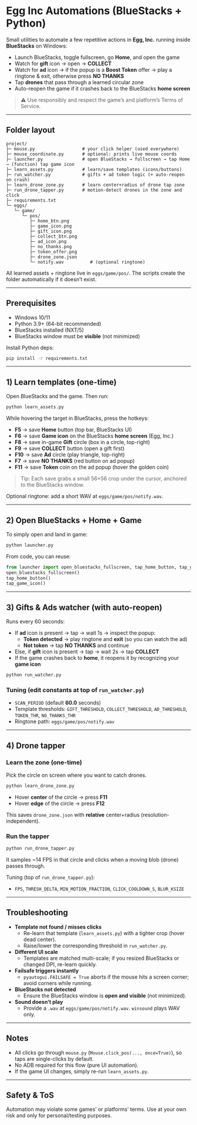 # Egg Inc Automations (BlueStacks + Python)

Small utilities to automate a few repetitive actions in **Egg, Inc.** running inside **BlueStacks** on Windows:
- Launch BlueStacks, toggle fullscreen, go **Home**, and open the game
- Watch for **gift** icon → open → **COLLECT**
- Watch for **ad** icon → if the popup is a **Boost Token** offer → play a ringtone & exit, otherwise press **NO THANKS**
- Tap **drones** that pass through a learned circular zone
- Auto-reopen the game if it crashes back to the BlueStacks **home screen**

> ⚠️ Use responsibly and respect the game’s and platform’s Terms of Service.

---

## Folder layout

```
project/
├─ mouse.py                  # your click helper (used everywhere)
├─ mouse_coordinate.py       # optional: prints live mouse coords
├─ launcher.py               # open BlueStacks → fullscreen → tap Home → (function) tap game icon
├─ learn_assets.py           # learn/save templates (icons/buttons)
├─ run_watcher.py            # gifts + ad token logic (+ auto-reopen on crash)
├─ learn_drone_zone.py       # learn center+radius of drone tap zone
├─ run_drone_tapper.py       # motion-detect drones in the zone and click
├─ requirements.txt
└─ eggs/
   └─ game/
      └─ pos/
         ├─ home_btn.png
         ├─ game_icon.png
         ├─ gift_icon.png
         ├─ collect_btn.png
         ├─ ad_icon.png
         ├─ no_thanks.png
         ├─ token_offer.png
         ├─ drone_zone.json
         └─ notify.wav          # (optional ringtone)
```

All learned assets + ringtone live in `eggs/game/pos/`. The scripts create the folder automatically if it doesn’t exist.

---

## Prerequisites

- Windows 10/11
- Python 3.9+ (64-bit recommended)
- BlueStacks installed (NXT/5)  
- BlueStacks window must be **visible** (not minimized)

Install Python deps:

```bash
pip install -r requirements.txt
```

---

## 1) Learn templates (one-time)

Open BlueStacks and the game. Then run:

```bash
python learn_assets.py
```

While hovering the target in BlueStacks, press the hotkeys:

- **F5** → save **Home** button (top bar, BlueStacks UI)  
- **F6** → save **Game icon** on the BlueStacks **home screen** (Egg, Inc.)  
- **F8** → save in-game **Gift** circle (box in a circle, top-right)  
- **F9** → save **COLLECT** button (open a gift first)  
- **F10** → save **Ad** circle (play triangle, top-right)  
- **F7** → save **NO THANKS** (red button on ad popup)  
- **F11** → save **Token** coin on the ad popup (hover the golden coin)

> Tip: Each save grabs a small 56×56 crop under the cursor, anchored to the BlueStacks window.

Optional ringtone: add a short WAV at `eggs/game/pos/notify.wav`.

---

## 2) Open BlueStacks + Home + Game

To simply open and land in game:

```bash
python launcher.py
```

From code, you can reuse:

```python
from launcher import open_bluestacks_fullscreen, tap_home_button, tap_game_icon
open_bluestacks_fullscreen()
tap_home_button()
tap_game_icon()
```

---

## 3) Gifts & Ads watcher (with auto-reopen)

Runs every 60 seconds:
- If **ad** icon is present → tap → wait 1s → inspect the popup:
  - **Token detected** → play ringtone and **exit** (so you can watch the ad)
  - **Not token** → tap **NO THANKS** and continue
- Else, if **gift** icon is present → tap → wait 2s → tap **COLLECT**
- If the game crashes back to **home**, it reopens it by recognizing your **game icon**

```bash
python run_watcher.py
```

### Tuning (edit constants at top of `run_watcher.py`)
- `SCAN_PERIOD` (default **60.0** seconds)
- Template thresholds: `GIFT_THRESHOLD`, `COLLECT_THRESHOLD`, `AD_THRESHOLD`, `TOKEN_THR`, `NO_THANKS_THR`
- Ringtone path: `eggs/game/pos/notify.wav`

---

## 4) Drone tapper

### Learn the zone (one-time)
Pick the circle on screen where you want to catch drones.

```bash
python learn_drone_zone.py
```

- Hover **center** of the circle → press **F11**
- Hover **edge** of the circle → press **F12**

This saves `drone_zone.json` with **relative** center+radius (resolution-independent).

### Run the tapper
```bash
python run_drone_tapper.py
```

It samples ~14 FPS in that circle and clicks when a moving blob (drone) passes through.

Tuning (top of `run_drone_tapper.py`):
- `FPS`, `THRESH_DELTA`, `MIN_MOTION_FRACTION`, `CLICK_COOLDOWN_S`, `BLUR_KSIZE`

---

## Troubleshooting

- **Template not found / misses clicks**
  - Re-learn that template (`learn_assets.py`) with a tighter crop (hover dead center).
  - Raise/lower the corresponding threshold in `run_watcher.py`.
- **Different UI scale**
  - Templates are matched multi-scale; if you resized BlueStacks or changed DPI, re-learn quickly.
- **Failsafe triggers instantly**
  - `pyautogui.FAILSAFE = True` aborts if the mouse hits a screen corner; avoid corners while running.
- **BlueStacks not detected**
  - Ensure the BlueStacks window is **open and visible** (not minimized).
- **Sound doesn’t play**
  - Provide a `.wav` at `eggs/game/pos/notify.wav`. `winsound` plays WAV only.

---

## Notes

- All clicks go through `mouse.py` (`Mouse.click_pos(..., once=True)`), so taps are single-clicks by default.
- No ADB required for this flow (pure UI automation).  
- If the game UI changes, simply re-run `learn_assets.py`.

---

## Safety & ToS

Automation may violate some games’ or platforms’ terms. Use at your own risk and only for personal/testing purposes.
